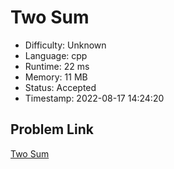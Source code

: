 # Two Sum

- Difficulty: Unknown
- Language: cpp
- Runtime: 22 ms
- Memory: 11 MB
- Status: Accepted
- Timestamp: 2022-08-17 14:24:20

## Problem Link
[Two Sum](https://leetcode.com/problems/two-sum)

